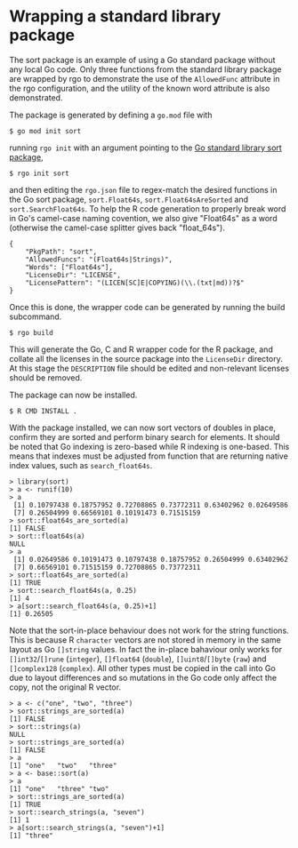 # Wrapping a standard library package

The sort package is an example of using a Go standard package without any local Go code. Only three functions from the standard library package are wrapped by rgo to demonstrate the use of the `AllowedFunc` attribute in the rgo configuration, and the utility of the known word attribute is also demonstrated.

The package is generated by defining a `go.mod` file with
```
$ go mod init sort
```
running `rgo init` with an argument pointing to the [Go standard library sort package](https://pkg.go.dev/sort?tab=doc),
```
$ rgo init sort
```
and then editing the `rgo.json` file to regex-match the desired functions in the Go sort package, `sort.Float64s`, `sort.Float64sAreSorted` and `sort.SearchFloat64s`. To help the R code generation to properly break word in Go's camel-case naming covention, we also give "Float64s" as a word (otherwise the camel-case splitter gives back "float_64s").
```
{
	"PkgPath": "sort",
	"AllowedFuncs": "(Float64s|Strings)",
	"Words": ["Float64s"],
	"LicenseDir": "LICENSE",
	"LicensePattern": "(LICEN[SC]E|COPYING)(\\.(txt|md))?$"
}
```

Once this is done, the wrapper code can be generated by running the build subcommand.
```
$ rgo build
```
This will generate the Go, C and R wrapper code for the R package, and collate all the licenses in the source package into the `LicenseDir` directory. At this stage the `DESCRIPTION` file should be edited and non-relevant licenses should be removed.

The package can now be installed.
```
$ R CMD INSTALL .
```

With the package installed, we can now sort vectors of doubles in place, confirm they are sorted and perform binary search for elements. It should be noted that Go indexing is zero-based while R indexing is one-based. This means that indexes must be adjusted from function that are returning native index values, such as `search_float64s`.

```
> library(sort)
> a <- runif(10)
> a
 [1] 0.10797438 0.18757952 0.72708865 0.73772311 0.63402962 0.02649586
 [7] 0.26504999 0.66569101 0.10191473 0.71515159
> sort::float64s_are_sorted(a)
[1] FALSE
> sort::float64s(a)
NULL
> a
 [1] 0.02649586 0.10191473 0.10797438 0.18757952 0.26504999 0.63402962
 [7] 0.66569101 0.71515159 0.72708865 0.73772311
> sort::float64s_are_sorted(a)
[1] TRUE
> sort::search_float64s(a, 0.25)
[1] 4
> a[sort::search_float64s(a, 0.25)+1]
[1] 0.26505
```

Note that the sort-in-place behaviour does not work for the string functions. This is because R `character` vectors are not stored in memory in the same layout as Go `[]string` values. In fact the in-place bahaviour only works for `[]int32`/`[]rune` (`integer`), `[]float64` (`double`), `[]uint8`/`[]byte` (`raw`) and `[]complex128` (`complex`). All other types must be copied in the call into Go due to layout differences and so mutations in the Go code only affect the copy, not the original R vector.

```
> a <- c("one", "two", "three")
> sort::strings_are_sorted(a)
[1] FALSE
> sort::strings(a)
NULL
> sort::strings_are_sorted(a)
[1] FALSE
> a
[1] "one"   "two"   "three"
> a <- base::sort(a)
> a
[1] "one"   "three" "two"  
> sort::strings_are_sorted(a)
[1] TRUE
> sort::search_strings(a, "seven")
[1] 1
> a[sort::search_strings(a, "seven")+1]
[1] "three"
```
